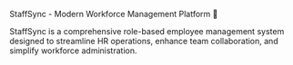 StaffSync - Modern Workforce Management Platform 🚀

StaffSync is a comprehensive role-based employee management system designed to streamline HR operations, enhance team collaboration, and simplify workforce administration.

